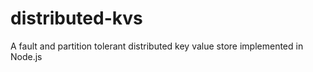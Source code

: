 # distributed-kvs
A fault and partition tolerant distributed key value store implemented in Node.js
